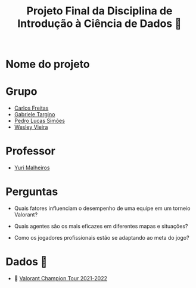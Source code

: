 <h1 align="center">Projeto Final da Disciplina de <br>Introdução à Ciência de Dados 🎲</h1>
<br>

# Nome do projeto

# Grupo
* [Carlos Freitas](https://github.com/carlimmsantos)
* [Gabriele Targino](https://github.com/gabitargino)
* [Pedro Lucas Simões](https://github.com/pedroLucabral)
* [Wesley Vieira](https://github.com/wesleyvieira1)

# Professor
* [Yuri Malheiros](https://github.com/yurimalheiros)

# Perguntas

- Quais fatores influenciam o desempenho de uma equipe em um torneio Valorant?

- Quais agentes são os mais eficazes em diferentes mapas e situações?

- Como os jogadores profissionais estão se adaptando ao meta do jogo?

# Dados 📖
* 🔎 [Valorant Champion Tour 2021-2022](https://www.kaggle.com/datasets/ryanluong1/valorant-champion-tour-2021-2023-data)

